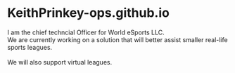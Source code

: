 # KeithPrinkey-ops.github.io

I am the chief techncial Officer for World eSports LLC. 
<br>We are currently working on a solution that will better assist smaller real-life sports leagues.</br>
 <br>We will also support virtual leagues. </br>
